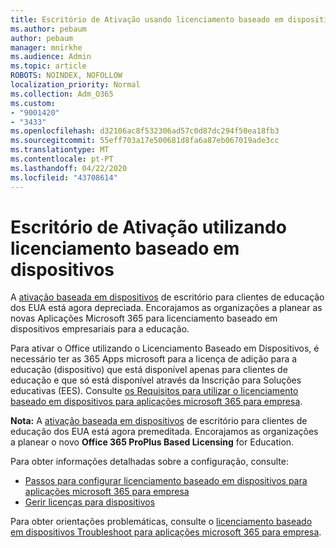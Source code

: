 ```yaml
---
title: Escritório de Ativação usando licenciamento baseado em dispositivo
ms.author: pebaum
author: pebaum
manager: mnirkhe
ms.audience: Admin
ms.topic: article
ROBOTS: NOINDEX, NOFOLLOW
localization_priority: Normal
ms.collection: Adm_O365
ms.custom:
- "9001420"
- "3433"
ms.openlocfilehash: d32106ac8f532306ad57c0d87dc294f50ea18fb3
ms.sourcegitcommit: 55eff703a17e500681d8fa6a87eb067019ade3cc
ms.translationtype: MT
ms.contentlocale: pt-PT
ms.lasthandoff: 04/22/2020
ms.locfileid: "43708614"
---
```

# <a name="activating-office-using-device-based-licensing"></a>Escritório de Ativação utilizando licenciamento baseado em dispositivos

A [ativação baseada em dispositivos](https://aka.ms/officedba) de escritório para clientes de educação dos EUA está agora depreciada. Encorajamos as organizações a planear as novas Aplicações Microsoft 365 para licenciamento baseado em dispositivos empresariais para a educação.

Para ativar o Office utilizando o Licenciamento Baseado em Dispositivos, é necessário ter as 365 Apps microsoft para a licença de adição para a educação (dispositivo) que está disponível apenas para clientes de educação e que só está disponível através da Inscrição para Soluções educativas (EES). Consulte [os Requisitos para utilizar o licenciamento baseado em dispositivos para aplicações microsoft 365 para empresa](https://docs.microsoft.com/deployoffice/device-based-licensing#requirements-for-using-device-based-licensing-for-office-365-proplus).

**Nota:** A [ativação baseada em dispositivos](https://aka.ms/officedba) de escritório para clientes de educação dos EUA está agora premeditada. Encorajamos as organizações a planear o novo **Office 365 ProPlus Based Licensing** for Education.

Para obter informações detalhadas sobre a configuração, consulte:

- [Passos para configurar licenciamento baseado em dispositivos para aplicações microsoft 365 para empresa](https://docs.microsoft.com/deployoffice/device-based-licensing#steps-to-configure-device-based-licensing-for-office-365-proplus)
- [Gerir licenças para dispositivos](https://docs.microsoft.com/Office365/Admin/misc/manage-licenses-for-devices)

Para obter orientações problemáticas, consulte o [licenciamento baseado em dispositivos Troubleshoot para aplicações microsoft 365 para empresa](https://docs.microsoft.com/deployoffice/device-based-licensing#troubleshoot-device-based-licensing-for-office-365-proplus).
